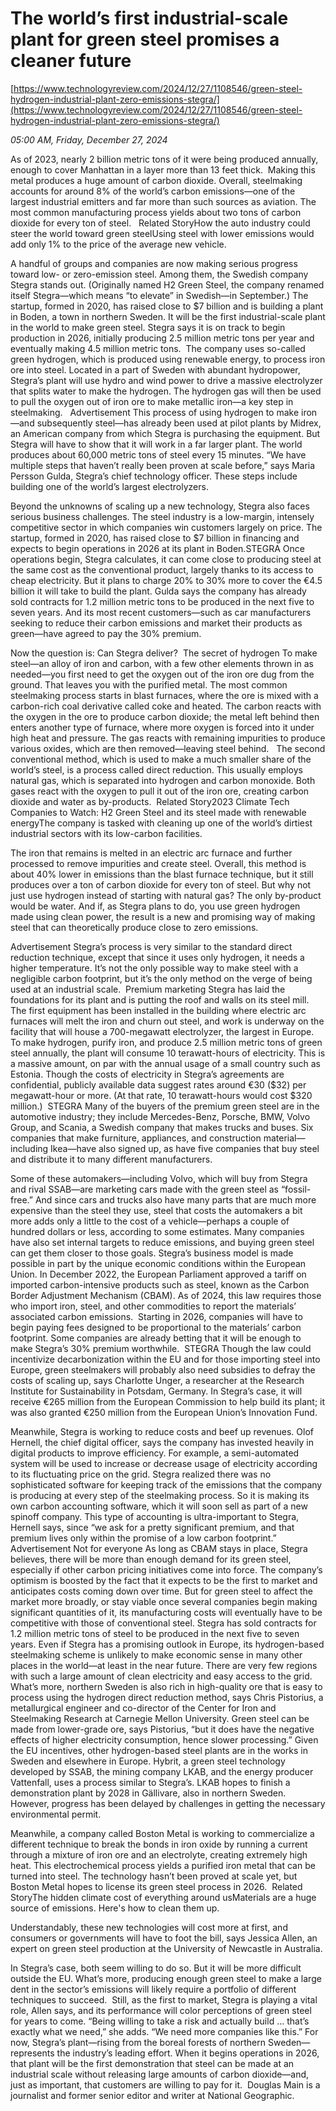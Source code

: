 # The world’s first industrial-scale plant for green steel promises a cleaner future

[https://www.technologyreview.com/2024/12/27/1108546/green-steel-hydrogen-industrial-plant-zero-emissions-stegra/](https://www.technologyreview.com/2024/12/27/1108546/green-steel-hydrogen-industrial-plant-zero-emissions-stegra/)

*05:00 AM, Friday, December 27, 2024*

As of 2023, nearly 2 billion metric tons of it were being produced annually, enough to cover Manhattan in a layer more than 13 feet thick.  Making this metal produces a huge amount of carbon dioxide. Overall, steelmaking accounts for around 8% of the world’s carbon emissions—one of the largest industrial emitters and far more than such sources as aviation. The most common manufacturing process yields about two tons of carbon dioxide for every ton of steel.   Related StoryHow the auto industry could steer the world toward green steelUsing steel with lower emissions would add only 1% to the price of the average new vehicle.

A handful of groups and companies are now making serious progress toward low- or zero-emission steel. Among them, the Swedish company Stegra stands out. (Originally named H2 Green Steel, the company renamed itself Stegra—which means “to elevate” in Swedish—in September.) The startup, formed in 2020, has raised close to $7 billion and is building a plant in Boden, a town in northern Sweden. It will be the first industrial-scale plant in the world to make green steel. Stegra says it is on track to begin production in 2026, initially producing 2.5 million metric tons per year and eventually making 4.5 million metric tons.  The company uses so-called green hydrogen, which is produced using renewable energy, to process iron ore into steel. Located in a part of Sweden with abundant hydropower, Stegra’s plant will use hydro and wind power to drive a massive electrolyzer that splits water to make the hydrogen. The hydrogen gas will then be used to pull the oxygen out of iron ore to make metallic iron—a key step in steelmaking.   Advertisement This process of using hydrogen to make iron—and subsequently steel—has already been used at pilot plants by Midrex, an American company from which Stegra is purchasing the equipment. But Stegra will have to show that it will work in a far larger plant.  The world produces about 60,000 metric tons of steel every 15 minutes.  “We have multiple steps that haven’t really been proven at scale before,” says Maria Persson Gulda, Stegra’s chief technology officer. These steps include building one of the world’s largest electrolyzers.

Beyond the unknowns of scaling up a new technology, Stegra also faces serious business challenges. The steel industry is a low-margin, intensely competitive sector in which companies win customers largely on price.  The startup, formed in 2020, has raised close to $7 billion in financing and expects to begin operations in 2026 at its plant in Boden.STEGRA   Once operations begin, Stegra calculates, it can come close to producing steel at the same cost as the conventional product, largely thanks to its access to cheap electricity. But it plans to charge 20% to 30% more to cover the €4.5 billion it will take to build the plant. Gulda says the company has already sold contracts for 1.2 million metric tons to be produced in the next five to seven years. And its most recent customers—such as car manufacturers seeking to reduce their carbon emissions and market their products as green—have agreed to pay the 30% premium.

Now the question is: Can Stegra deliver?  The secret of hydrogen To make steel—an alloy of iron and carbon, with a few other elements thrown in as needed—you first need to get the oxygen out of the iron ore dug from the ground. That leaves you with the purified metal.  The most common steelmaking process starts in blast furnaces, where the ore is mixed with a carbon-­rich coal derivative called coke and heated. The carbon reacts with the oxygen in the ore to produce carbon dioxide; the metal left behind then enters another type of furnace, where more oxygen is forced into it under high heat and pressure. The gas reacts with remaining impurities to produce various oxides, which are then removed—leaving steel behind.   The second conventional method, which is used to make a much smaller share of the world’s steel, is a process called direct reduction. This usually employs natural gas, which is separated into hydrogen and carbon monoxide. Both gases react with the oxygen to pull it out of the iron ore, creating carbon dioxide and water as by-products.  Related Story2023 Climate Tech Companies to Watch: H2 Green Steel and its steel made with renewable energyThe company is tasked with cleaning up one of the world’s dirtiest industrial sectors with its low-carbon facilities.

The iron that remains is melted in an electric arc furnace and further processed to remove impurities and create steel. Overall, this method is about 40% lower in emissions than the blast furnace technique, but it still produces over a ton of carbon dioxide for every ton of steel. But why not just use hydrogen instead of starting with natural gas? The only by-product would be water. And if, as Stegra plans to do, you use green hydrogen made using clean power, the result is a new and promising way of making steel that can theoretically produce close to zero emissions.

Advertisement Stegra’s process is very similar to the standard direct reduction technique, except that since it uses only hydrogen, it needs a higher temperature. It’s not the only possible way to make steel with a negligible carbon footprint, but it’s the only method on the verge of being used at an industrial scale.  Premium marketing Stegra has laid the foundations for its plant and is putting the roof and walls on its steel mill. The first equipment has been installed in the building where electric arc furnaces will melt the iron and churn out steel, and work is underway on the facility that will house a 700-megawatt electrolyzer, the largest in Europe. To make hydrogen, purify iron, and produce 2.5 million metric tons of green steel annually, the plant will consume 10 terawatt-hours of electricity. This is a massive amount, on par with the annual usage of a small country such as Estonia. Though the costs of electricity in Stegra’s agreements are confidential, publicly available data suggest rates around €30 ($32) per megawatt-hour or more. (At that rate, 10 terawatt-hours would cost $320 million.)   STEGRA   Many of the buyers of the premium green steel are in the automotive industry; they include Mercedes-Benz, Porsche, BMW, Volvo Group, and Scania, a Swedish company that makes trucks and buses. Six companies that make furniture, appliances, and construction material—including Ikea—have also signed up, as have five companies that buy steel and distribute it to many different manufacturers.

Some of these automakers—including Volvo, which will buy from Stegra and rival SSAB—are marketing cars made with the green steel as “fossil-free.” And since cars and trucks also have many parts that are much more expensive than the steel they use, steel that costs the automakers a bit more adds only a little to the cost of a vehicle—perhaps a couple of hundred dollars or less, according to some estimates. Many companies have also set internal targets to reduce emissions, and buying green steel can get them closer to those goals. Stegra’s business model is made possible in part by the unique economic conditions within the European Union. In December 2022, the European Parliament approved a tariff on imported carbon-­intensive products such as steel, known as the Carbon Border Adjustment Mechanism (CBAM). As of 2024, this law requires those who import iron, steel, and other commodities to report the materials’ associated carbon emissions.  Starting in 2026, companies will have to begin paying fees designed to be proportional to the materials’ carbon footprint. Some companies are already betting that it will be enough to make Stegra’s 30% premium worthwhile.   STEGRA   Though the law could incentivize decarbonization within the EU and for those importing steel into Europe, green steelmakers will probably also need subsidies to defray the costs of scaling up, says Charlotte Unger, a researcher at the Research Institute for Sustainability in Potsdam, Germany. In Stegra’s case, it will receive €265 million from the European Commission to help build its plant; it was also granted €250 million from the European Union’s Innovation Fund.

Meanwhile, Stegra is working to reduce costs and beef up revenues. Olof Hernell, the chief digital officer, says the company has invested heavily in digital products to improve efficiency. For example, a semi-automated system will be used to increase or decrease usage of electricity according to its fluctuating price on the grid. Stegra realized there was no sophisticated software for keeping track of the emissions that the company is producing at every step of the steelmaking process. So it is making its own carbon accounting software, which it will soon sell as part of a new spinoff company. This type of accounting is ultra-important to Stegra, Hernell says, since “we ask for a pretty significant premium, and that premium lives only within the promise of a low carbon footprint.”  Advertisement Not for everyone As long as CBAM stays in place, Stegra believes, there will be more than enough demand for its green steel, especially if other carbon pricing initiatives come into force. The company’s optimism is boosted by the fact that it expects to be the first to market and anticipates costs coming down over time. But for green steel to affect the market more broadly, or stay viable once several companies begin making significant quantities of it, its manufacturing costs will eventually have to be competitive with those of conventional steel.  Stegra has sold contracts for 1.2 million metric tons of steel to be produced in the next five to seven years.  Even if Stegra has a promising outlook in Europe, its hydrogen-based steelmaking scheme is unlikely to make economic sense in many other places in the world—at least in the near future. There are very few regions with such a large amount of clean electricity and easy access to the grid. What’s more, northern Sweden is also rich in high-quality ore that is easy to process using the hydrogen direct reduction method, says Chris Pistorius, a metallurgical engineer and co-director of the Center for Iron and Steelmaking Research at Carnegie Mellon University.  Green steel can be made from lower-grade ore, says Pistorius, “but it does have the negative effects of higher electricity consumption, hence slower processing.” Given the EU incentives, other hydrogen-based steel plants are in the works in Sweden and elsewhere in Europe. Hybrit, a green steel technology developed by SSAB, the mining company LKAB, and the energy producer Vattenfall, uses a process similar to Stegra’s. LKAB hopes to finish a demonstration plant by 2028 in Gällivare, also in northern Sweden. However, progress has been delayed by challenges in getting the necessary environmental permit.

Meanwhile, a company called Boston Metal is working to commercialize a different technique to break the bonds in iron oxide by running a current through a mixture of iron ore and an electrolyte, creating extremely high heat. This electrochemical process yields a purified iron metal that can be turned into steel. The technology hasn’t been proved at scale yet, but Boston Metal hopes to license its green steel process in 2026.  Related StoryThe hidden climate cost of everything around usMaterials are a huge source of emissions. Here's how to clean them up.

Understandably, these new technologies will cost more at first, and consumers or governments will have to foot the bill, says Jessica Allen, an expert on green steel production at the University of Newcastle in Australia.

In Stegra’s case, both seem willing to do so. But it will be more difficult outside the EU. What’s more, producing enough green steel to make a large dent in the sector’s emissions will likely require a portfolio of different techniques to succeed.  Still, as the first to market, Stegra is playing a vital role, Allen says, and its performance will color perceptions of green steel for years to come. “Being willing to take a risk and actually build … that’s exactly what we need,” she adds. “We need more companies like this.” For now, Stegra’s plant—rising from the boreal forests of northern Sweden—represents the industry’s leading effort. When it begins operations in 2026, that plant will be the first demonstration that steel can be made at an industrial scale without releasing large amounts of carbon dioxide—and, just as important, that customers are willing to pay for it.  Douglas Main is a journalist and former senior editor and writer at National Geographic.

